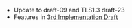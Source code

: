 - Update to draft-09 and TLS1.3 draft-23
- Features in [3rd Implementation Draft](https://github.com/quicwg/base-drafts/wiki/Third-Implementation-Draft)
